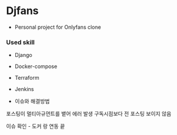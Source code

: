 # Djfans

- Personal project for Onlyfans clone

### Used skill
- Django
- Docker-compose
- Terraform 
- Jenkins






- 이슈와 해결방법

포스팅이 멀티아규먼트를 뱉어 에러 발생
구독시점보다 전 포스팅 보이지 않음


이슈 확인 - 도커 랑 연동 끝